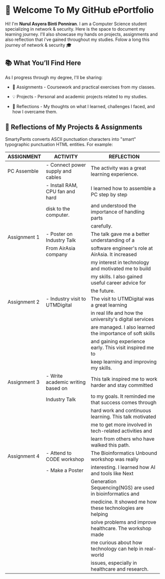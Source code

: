# 🚀 Welcome To My GitHub ePortfolio

Hi! I'm **Nurul Asyera Binti Ponniran**. I am a Computer Science student specializing in network & security. Here is the space to document my learning journey. I'll also showcase my hands on projects, assignments and also reflection that i've gained throughout my studies. Folow a long this journey of network & security 🎓 

## 📚 What You’ll Find Here
As I progress through my degree, I'll be sharing:

- 📝 Assignments - Coursework and practical exercises from my classes.

- 💡 Projects - Personal and academic projects related to my studies.

- 🔄 Reflections - My thoughts on what I learned, challenges I faced, and how I overcame them.

## 🔬 Reflections of My Projects & Assignments

SmartyPants converts ASCII punctuation characters into "smart" typographic punctuation HTML entities. For example:

|    ASSIGNMENT    |              ACTIVITY             |                        REFLECTION                        |
|------------------|-----------------------------------|----------------------------------------------------------|
|PC Assemble       |- Connect power supply and cables  | The activity was a great learning experience.            |
|                  |- Install RAM, CPU fan and hard    | I learned how to assemble a PC step by step              |
|                  |  disk to the computer.            | and understood the importance of handling parts          |
|                  |                                   | carefully.                                               |
|Assignment 1      |- Poster on Industry Talk          | The talk gave me a better understanding of a             |
|                  |  From AirAsia company             | software engineer's role at AirAsia. It increased        |
|                  |                                   | my interest in technology and motivated me to build      |
|                  |                                   | my skills. I also gained useful career advice for        |
|                  |                                   | the future.                                              |
|Assignment 2      |- Industry visit to UTMDigital     | The visit to UTMDigital was a great learning             |
|                  |                                   | in real life and how the university's digital services   |
|                  |                                   | are managed. I also learned the importance of soft skills|
|                  |                                   | and gaining experience early. This visit inspired me to  |
|                  |                                   | keep learning and improving my skills.                   |
|Assignment 3      |- Write academic writing based on  | This talk inspired me to work harder and stay committed  |
|                  |  Industry Talk                    | to my goals. It reminded me that success comes through   |
|                  |                                   | hard work and continuous learning. This talk motivated   |
|                  |                                   | me to get more involved in tech-related activities and   |
|                  |                                   | learn from others who have walked this path.             |
|Assignment 4      |- Attend to CODE workshop          | The Bioinformatics Unbound workshop was really           |
|                  |- Make a Poster                    | interesting. I learned how AI and tools like Next        |
|                  |                                   | Generation Sequencing(NGS) are used in bioinformatics and|
|                  |                                   | medicine. It showed me how these technologies are helping|
|                  |                                   | solve problems and improve healthcare. The workshop made |
|                  |                                   | me curious about how technology can help in real-world   |
|                  |                                   | issues, especially in healthcare and research.           |
